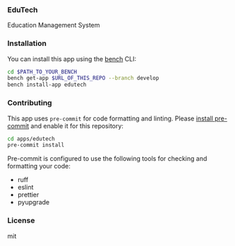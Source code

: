 ### EduTech

Education Management System

### Installation

You can install this app using the [bench](https://github.com/frappe/bench) CLI:

```bash
cd $PATH_TO_YOUR_BENCH
bench get-app $URL_OF_THIS_REPO --branch develop
bench install-app edutech
```

### Contributing

This app uses `pre-commit` for code formatting and linting. Please [install pre-commit](https://pre-commit.com/#installation) and enable it for this repository:

```bash
cd apps/edutech
pre-commit install
```

Pre-commit is configured to use the following tools for checking and formatting your code:

- ruff
- eslint
- prettier
- pyupgrade

### License

mit
